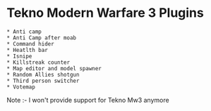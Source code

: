 # Tekno Modern Warfare 3 Plugins
	* Anti camp
	* Anti Camp after moab
	* Command hider
	* Heatlth bar
	* Isnipe
	* Killstreak counter
	* Map editor and model spawner
	* Random Allies shotgun
	* Third person switcher
	* Votemap

Note :- I won't provide support for Tekno Mw3 anymore
